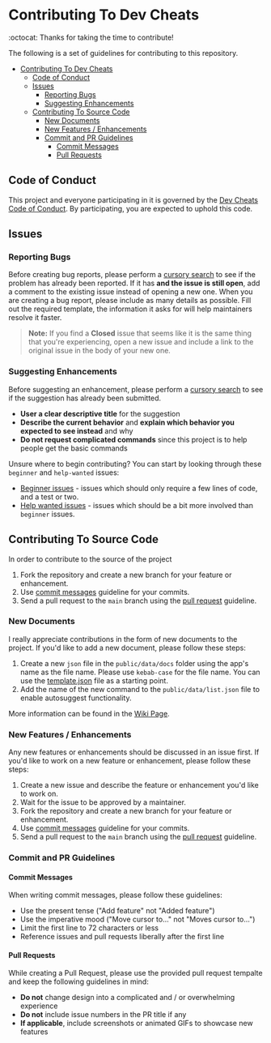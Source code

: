 # Contributing To Dev Cheats

:octocat: Thanks for taking the time to contribute!

The following is a set of guidelines for contributing to this repository.

- [Contributing To Dev Cheats](#contributing-to-dev-cheats)
  - [Code of Conduct](#code-of-conduct)
  - [Issues](#issues)
    - [Reporting Bugs](#reporting-bugs)
    - [Suggesting Enhancements](#suggesting-enhancements)
  - [Contributing To Source Code](#contributing-to-source-code)
    - [New Documents](#new-documents)
    - [New Features / Enhancements](#new-features--enhancements)
    - [Commit and PR Guidelines](#commit-and-pr-guidelines)
      - [Commit Messages](#commit-messages)
      - [Pull Requests](#pull-requests)

## Code of Conduct

This project and everyone participating in it is governed by the [Dev Cheats Code of Conduct](CODE_OF_CONDUCT.md). By participating, you are expected to uphold this code.

## Issues

### Reporting Bugs

Before creating bug reports, please perform a [cursory search](https://github.com/excalith/dev-cheats/issues) to see if the problem has already been reported. If it has **and the issue is still open**, add a comment to the existing issue instead of opening a new one. When you are creating a bug report, please include as many details as possible. Fill out the required template, the information it asks for will help maintainers resolve it faster.

> **Note:** If you find a **Closed** issue that seems like it is the same thing that you're experiencing, open a new issue and include a link to the original issue in the body of your new one.

### Suggesting Enhancements

Before suggesting an enhancement, please perform a [cursory search](https://github.com/excalith/dev-cheats/issues) to see if the suggestion has already been submitted.

- **User a clear descriptive title** for the suggestion
- **Describe the current behavior** and **explain which behavior you expected to see instead** and why
- **Do not request complicated commands** since this project is to help people get the basic commands

Unsure where to begin contributing? You can start by looking through these `beginner` and `help-wanted` issues:

- [Beginner issues](https://github.com/excalith/dev-cheats/labels/beginner) - issues which should only require a few lines of code, and a test or two.
- [Help wanted issues](https://github.com/excalith/dev-cheats/labels/help%20wanted) - issues which should be a bit more involved than `beginner` issues.

## Contributing To Source Code

In order to contribute to the source of the project

1. Fork the repository and create a new branch for your feature or enhancement.
2. Use [commit messages](#commit-messages) guideline for your commits.
3. Send a pull request to the `main` branch using the [pull request](#pull-requests) guideline.

### New Documents

I really appreciate contributions in the form of new documents to the project. If you'd like to add a new document, please follow these steps:

1. Create a new `json` file in the `public/data/docs` folder using the app's name as the file name. Please use `kebab-case` for the file name. You can use the [template.json](template.json) file as a starting point.
2. Add the name of the new command to the `public/data/list.json` file to enable autosuggest functionality.

More information can be found in the [Wiki Page](https://github.com/excalith/dev-cheats/wiki/Contributing).

### New Features / Enhancements

Any new features or enhancements should be discussed in an issue first. If you'd like to work on a new feature or enhancement, please follow these steps:

1. Create a new issue and describe the feature or enhancement you'd like to work on.
2. Wait for the issue to be approved by a maintainer.
3. Fork the repository and create a new branch for your feature or enhancement.
4. Use [commit messages](#commit-messages) guideline for your commits.
5. Send a pull request to the `main` branch using the [pull request](#pull-requests) guideline.

### Commit and PR Guidelines

#### Commit Messages

When writing commit messages, please follow these guidelines:

- Use the present tense ("Add feature" not "Added feature")
- Use the imperative mood ("Move cursor to..." not "Moves cursor to...")
- Limit the first line to 72 characters or less
- Reference issues and pull requests liberally after the first line
  
#### Pull Requests

While creating a Pull Request, please use the provided pull request tempalte and keep the following guidelines in mind:

- **Do not** change design into a complicated and / or overwhelming experience
- **Do not** include issue numbers in the PR title if any
- **If applicable**, include screenshots or animated GIFs to showcase new features
